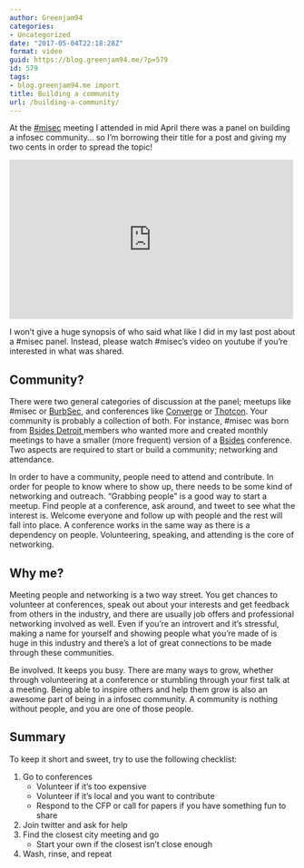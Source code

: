 ```yaml
---
author: Greenjam94
categories:
- Uncategorized
date: "2017-05-04T22:18:28Z"
format: video
guid: https://blog.greenjam94.me/?p=579
id: 579
tags:
- blog.greenjam94.me import
title: Building a community
url: /building-a-community/
---
```


At the [\#misec](http://www.misec.us) meeting I attended in mid April there was a panel on building a infosec community… so I’m borrowing their title for a post and giving my two cents in order to spread the topic!

<iframe allow="accelerometer; autoplay; encrypted-media; gyroscope; picture-in-picture" allowfullscreen="" frameborder="0" height="281" loading="lazy" src="https://www.youtube.com/embed/3chWItObMHQ?feature=oembed" width="500"></iframe>

I won’t give a huge synopsis of who said what like I did in my last post about a #misec panel. Instead, please watch #misec’s video on youtube if you’re interested in what was shared.

## Community?

There were two general categories of discussion at the panel; meetups like #misec or [BurbSec](http://burbsec.com/), and conferences like [Converge](https://www.convergeconference.org/) or [Thotcon](http://www.thotcon.org/). Your community is probably a collection of both. For instance, #misec was born from [Bsides Detroit ](http://www.securitybsides.com/w/page/116868951/BSidesDetroit17)members who wanted more and created monthly meetings to have a smaller (more frequent) version of a [Bsides](http://www.securitybsides.com/w/page/12194156/FrontPage) conference. Two aspects are required to start or build a community; networking and attendance.

In order to have a community, people need to attend and contribute. In order for people to know where to show up, there needs to be some kind of networking and outreach. “Grabbing people” is a good way to start a meetup. Find people at a conference, ask around, and tweet to see what the interest is. Welcome everyone and follow up with people and the rest will fall into place. A conference works in the same way as there is a dependency on people. Volunteering, speaking, and attending is the core of networking.

## Why me?

Meeting people and networking is a two way street. You get chances to volunteer at conferences, speak out about your interests and get feedback from others in the industry, and there are usually job offers and professional networking involved as well. Even if you’re an introvert and it’s stressful, making a name for yourself and showing people what you’re made of is huge in this industry and there’s a lot of great connections to be made through these communities.

Be involved. It keeps you busy. There are many ways to grow, whether through volunteering at a conference or stumbling through your first talk at a meeting. Being able to inspire others and help them grow is also an awesome part of being in a infosec community. A community is nothing without people, and you are one of those people.

## Summary

To keep it short and sweet, try to use the following checklist:

1. Go to conferences 
    - Volunteer if it’s too expensive
    - Volunteer if it’s local and you want to contribute
    - Respond to the CFP or call for papers if you have something fun to share
2. Join twitter and ask for help
3. Find the closest city meeting and go 
    - Start your own if the closest isn’t close enough
4. Wash, rinse, and repeat